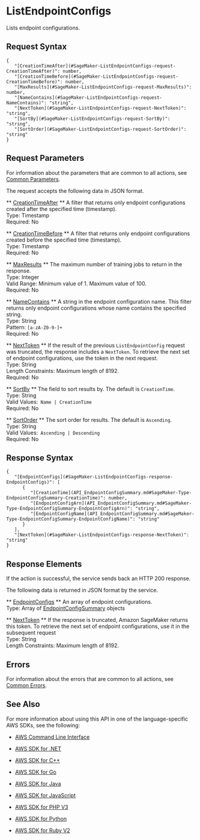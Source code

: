 # ListEndpointConfigs<a name="API_ListEndpointConfigs"></a>

Lists endpoint configurations\.

## Request Syntax<a name="API_ListEndpointConfigs_RequestSyntax"></a>

```
{
   "[CreationTimeAfter](#SageMaker-ListEndpointConfigs-request-CreationTimeAfter)": number,
   "[CreationTimeBefore](#SageMaker-ListEndpointConfigs-request-CreationTimeBefore)": number,
   "[MaxResults](#SageMaker-ListEndpointConfigs-request-MaxResults)": number,
   "[NameContains](#SageMaker-ListEndpointConfigs-request-NameContains)": "string",
   "[NextToken](#SageMaker-ListEndpointConfigs-request-NextToken)": "string",
   "[SortBy](#SageMaker-ListEndpointConfigs-request-SortBy)": "string",
   "[SortOrder](#SageMaker-ListEndpointConfigs-request-SortOrder)": "string"
}
```

## Request Parameters<a name="API_ListEndpointConfigs_RequestParameters"></a>

For information about the parameters that are common to all actions, see [Common Parameters](CommonParameters.md)\.

The request accepts the following data in JSON format\.

 ** [CreationTimeAfter](#API_ListEndpointConfigs_RequestSyntax) **   <a name="SageMaker-ListEndpointConfigs-request-CreationTimeAfter"></a>
A filter that returns only endpoint configurations created after the specified time \(timestamp\)\.  
Type: Timestamp  
Required: No

 ** [CreationTimeBefore](#API_ListEndpointConfigs_RequestSyntax) **   <a name="SageMaker-ListEndpointConfigs-request-CreationTimeBefore"></a>
A filter that returns only endpoint configurations created before the specified time \(timestamp\)\.  
Type: Timestamp  
Required: No

 ** [MaxResults](#API_ListEndpointConfigs_RequestSyntax) **   <a name="SageMaker-ListEndpointConfigs-request-MaxResults"></a>
The maximum number of training jobs to return in the response\.  
Type: Integer  
Valid Range: Minimum value of 1\. Maximum value of 100\.  
Required: No

 ** [NameContains](#API_ListEndpointConfigs_RequestSyntax) **   <a name="SageMaker-ListEndpointConfigs-request-NameContains"></a>
A string in the endpoint configuration name\. This filter returns only endpoint configurations whose name contains the specified string\.   
Type: String  
Pattern: `[a-zA-Z0-9-]+`   
Required: No

 ** [NextToken](#API_ListEndpointConfigs_RequestSyntax) **   <a name="SageMaker-ListEndpointConfigs-request-NextToken"></a>
If the result of the previous `ListEndpointConfig` request was truncated, the response includes a `NextToken`\. To retrieve the next set of endpoint configurations, use the token in the next request\.   
Type: String  
Length Constraints: Maximum length of 8192\.  
Required: No

 ** [SortBy](#API_ListEndpointConfigs_RequestSyntax) **   <a name="SageMaker-ListEndpointConfigs-request-SortBy"></a>
The field to sort results by\. The default is `CreationTime`\.  
Type: String  
Valid Values:` Name | CreationTime`   
Required: No

 ** [SortOrder](#API_ListEndpointConfigs_RequestSyntax) **   <a name="SageMaker-ListEndpointConfigs-request-SortOrder"></a>
The sort order for results\. The default is `Ascending`\.  
Type: String  
Valid Values:` Ascending | Descending`   
Required: No

## Response Syntax<a name="API_ListEndpointConfigs_ResponseSyntax"></a>

```
{
   "[EndpointConfigs](#SageMaker-ListEndpointConfigs-response-EndpointConfigs)": [ 
      { 
         "[CreationTime](API_EndpointConfigSummary.md#SageMaker-Type-EndpointConfigSummary-CreationTime)": number,
         "[EndpointConfigArn](API_EndpointConfigSummary.md#SageMaker-Type-EndpointConfigSummary-EndpointConfigArn)": "string",
         "[EndpointConfigName](API_EndpointConfigSummary.md#SageMaker-Type-EndpointConfigSummary-EndpointConfigName)": "string"
      }
   ],
   "[NextToken](#SageMaker-ListEndpointConfigs-response-NextToken)": "string"
}
```

## Response Elements<a name="API_ListEndpointConfigs_ResponseElements"></a>

If the action is successful, the service sends back an HTTP 200 response\.

The following data is returned in JSON format by the service\.

 ** [EndpointConfigs](#API_ListEndpointConfigs_ResponseSyntax) **   <a name="SageMaker-ListEndpointConfigs-response-EndpointConfigs"></a>
An array of endpoint configurations\.  
Type: Array of [EndpointConfigSummary](API_EndpointConfigSummary.md) objects

 ** [NextToken](#API_ListEndpointConfigs_ResponseSyntax) **   <a name="SageMaker-ListEndpointConfigs-response-NextToken"></a>
 If the response is truncated, Amazon SageMaker returns this token\. To retrieve the next set of endpoint configurations, use it in the subsequent request   
Type: String  
Length Constraints: Maximum length of 8192\.

## Errors<a name="API_ListEndpointConfigs_Errors"></a>

For information about the errors that are common to all actions, see [Common Errors](CommonErrors.md)\.

## See Also<a name="API_ListEndpointConfigs_SeeAlso"></a>

For more information about using this API in one of the language\-specific AWS SDKs, see the following:

+  [AWS Command Line Interface](http://docs.aws.amazon.com/goto/aws-cli/sagemaker-2017-07-24/ListEndpointConfigs) 

+  [AWS SDK for \.NET](http://docs.aws.amazon.com/goto/DotNetSDKV3/sagemaker-2017-07-24/ListEndpointConfigs) 

+  [AWS SDK for C\+\+](http://docs.aws.amazon.com/goto/SdkForCpp/sagemaker-2017-07-24/ListEndpointConfigs) 

+  [AWS SDK for Go](http://docs.aws.amazon.com/goto/SdkForGoV1/sagemaker-2017-07-24/ListEndpointConfigs) 

+  [AWS SDK for Java](http://docs.aws.amazon.com/goto/SdkForJava/sagemaker-2017-07-24/ListEndpointConfigs) 

+  [AWS SDK for JavaScript](http://docs.aws.amazon.com/goto/AWSJavaScriptSDK/sagemaker-2017-07-24/ListEndpointConfigs) 

+  [AWS SDK for PHP V3](http://docs.aws.amazon.com/goto/SdkForPHPV3/sagemaker-2017-07-24/ListEndpointConfigs) 

+  [AWS SDK for Python](http://docs.aws.amazon.com/goto/boto3/sagemaker-2017-07-24/ListEndpointConfigs) 

+  [AWS SDK for Ruby V2](http://docs.aws.amazon.com/goto/SdkForRubyV2/sagemaker-2017-07-24/ListEndpointConfigs) 